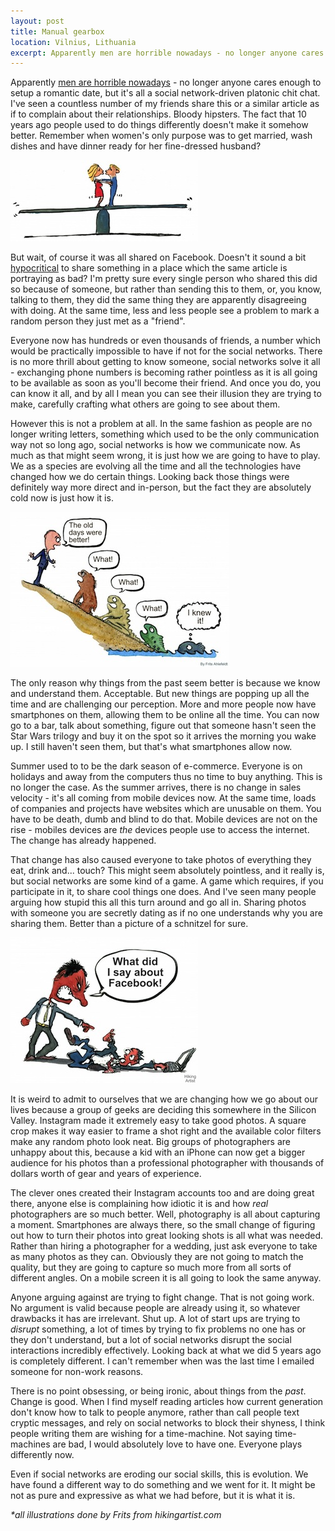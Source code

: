 ```yaml
---
layout: post
title: Manual gearbox
location: Vilnius, Lithuania
excerpt: Apparently men are horrible nowadays - no longer anyone cares enough to setup a romantic date, but it's all a social network-driven platonic chit chat. I've seen a countless number of my friends share this or a similar article as if to complain about their relationships. Bloody hipsters. The fact that 10 years ago people used to do things differently doesn't make it somehow better. Remember when women's only purpose was to get married, wash dishes and have dinner ready for her fine-dressed husband?
---
```


Apparently [men are horrible nowadays](http://elitedaily.com/life/culture/why-men-arent-really-men-anymore/) - no longer anyone cares enough to setup a romantic date, but it's all a social network-driven platonic chit chat. I've seen a countless number of my friends share this or a similar article as if to complain about their relationships. Bloody hipsters. The fact that 10 years ago people used to do things differently doesn't make it somehow better. Remember when women's only purpose was to get married, wash dishes and have dinner ready for her fine-dressed husband?

<img src="/blog/images/meeting.jpg" alt="Meeting in the middle" class="left" />

But wait, of course it was all shared on Facebook. Doesn't it sound a bit [hypocritical](/blog/online-privacy-hypocrites.html) to share something in a place which the same article is portraying as bad? I'm pretty sure every single person who shared this did so because of someone, but rather than sending this to them, or, you know, talking to them, they did the same thing they are apparently disagreeing with doing. At the same time, less and less people see a problem to mark a random person they just met as a "friend".

Everyone now has hundreds or even thousands of friends, a number which would be practically impossible to have if not for the social networks. There is no more thrill about getting to know someone, social networks solve it all - exchanging phone numbers is becoming rather pointless as it is all going to be available as soon as you'll become their friend. And once you do, you can know it all, and by all I mean you can see their illusion they are trying to make, carefully crafting what others are going to see about them.

However this is not a problem at all. In the same fashion as people are no longer writing letters, something which used to be the only communication way not so long ago, social networks is how we communicate now. As much as that might seem wrong, it is just how we are going to have to play. We as a species are evolving all the time and all the technologies have changed how we do certain things. Looking back those things were definitely way more direct and in-person, but the fact they are absolutely cold now is just how it is.

<img src="/blog/images/the-old-days.jpg" alt="The old days were better" class="right" />

The only reason why things from the past seem better is because we know and understand them. Acceptable. But new things are popping up all the time and are challenging our perception. More and more people now have smartphones on them, allowing them to be online all the time. You can now go to a bar, talk about something, figure out that someone hasn't seen the Star Wars trilogy and buy it on the spot so it arrives the morning you wake up. I still haven't seen them, but that's what smartphones allow now.

Summer used to to be the dark season of e-commerce. Everyone is on holidays and away from the computers thus no time to buy anything. This is no longer the case. As the summer arrives, there is no change in sales velocity - it's all coming from mobile devices now. At the same time, loads of companies and projects have websites which are unusable on them. You have to be death, dumb and blind to do that. Mobile devices are not on the rise - mobiles devices are *the* devices people use to access the internet. The change has already happened.

That change has also caused everyone to take photos of everything they eat, drink and... touch? This might seem absolutely pointless, and it really is, but social networks are some kind of a game. A game which requires, if you participate in it, to share cool things one does. And I've seen many people arguing how stupid this all this turn around and go all in. Sharing photos with someone you are secretly dating as if no one understands why you are sharing them. Better than a picture of a schnitzel for sure.

<img src="/blog/images/facebook.jpg" alt="What did I say about Facebook" class="left" />

It is weird to admit to ourselves that we are changing how we go about our lives because a group of geeks are deciding this somewhere in the Silicon Valley. Instagram made it extremely easy to take good photos. A square crop makes it way easier to frame a shot right and the available color filters make any random photo look neat. Big groups of photographers are unhappy about this, because a kid with an iPhone can now get a bigger audience for his photos than a professional photographer with thousands of dollars worth of gear and years of experience.

The clever ones created their Instagram accounts too and are doing great there, anyone else is complaining how idiotic it is and how *real* photographers are so much better. Well, photography is all about capturing a moment. Smartphones are always there, so the small change of figuring out how to turn their photos into great looking shots is all what was needed. Rather than hiring a photographer for a wedding, just ask everyone to take as many photos as they can. Obviously they are not going to match the quality, but they are going to capture so much more from all sorts of different angles. On a mobile screen it is all going to look the same anyway.

Anyone arguing against are trying to fight change. That is not going work. No argument is valid because people are already using it, so whatever drawbacks it has are irrelevant. Shut up. A lot of start ups are trying to *disrupt* something, a lot of times by trying to fix problems no one has or they don't understand, but a lot of social networks disrupt the social interactions incredibly effectively. Looking back at what we did 5 years ago is completely different. I can't remember when was the last time I emailed someone for non-work reasons.

There is no point obsessing, or being ironic, about things from the *past*. Change is good. When I find myself reading articles how current generation don't know how to talk to people anymore, rather than call people text cryptic messages, and rely on social networks to block their shyness, I think people writing them are wishing for a time-machine. Not saying time-machines are bad, I would absolutely love to have one. Everyone plays differently now.

Even if social networks are eroding our social skills, this is evolution. We have found a different way to do something and we went for it. It might be not as pure and expressive as what we had before, but it is what it is.

*\*all illustrations done by Frits from hikingartist.com*